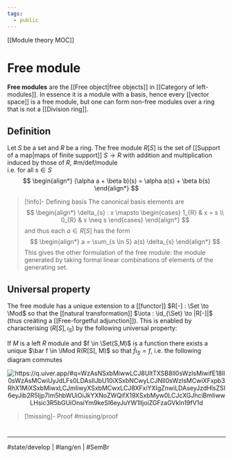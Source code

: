 ```yaml
---
tags:
  - public
---
```

[[Module theory MOC]] 
# Free module

**Free modules** are the [[Free object|free objects]] in [[Category of left-modules]].
In essence it is a module with a basis, hence every [[vector space]] is a free module, 
but one can form non-free modules over a ring that is not a [[Division ring]].

## Definition

Let $S$ be a set and $R$ be a ring.
The free module $R[S]$ is the set of [[Support of a map|maps of finite support]] $S \to R$ with addition and multiplication induced by those of $R$, #m/def/module  
i.e. for all $s \in S$
$$
\begin{align*}
(\alpha a + \beta b)(s) = \alpha a(s) + \beta b(s)
\end{align*}
$$

> [!info]- Defining basis
> The canonical basis elements are
> $$
> \begin{align*}
> \delta_{s} : x \mapsto \begin{cases}
> 1_{R} & x = s \\
> 0_{R} & x \neq s
> \end{cases}
> \end{align*}
> $$
> and thus each $a \in R[S]$ has the form
> $$
> \begin{align*}
> a = \sum_{s \in S} a(s) \delta_{s}
> \end{align*}
> $$
> This gives the other formulation of the free module:
> the module generated by taking formal linear combinations of elements of the generating set.

## Universal property

The free module has a unique extension to a [[functor]] $R[-] : \Set \to \Mod$ so that the [[natural transformation]] $\iota : \id_{\Set} \to |R[-]|$ (thus creäting a [[Free-forgetful adjunction]]).
This is enabled by characterising $(R[S], \iota_{S})$ by the following universal property:

If $M$ is a left $R$ module and $f \in \Set(S,M)$ is a function 
there exists a unique $\bar f \in \lMod R(R[S], M)$ so that $\bar f \iota_{S} = f$,
i.e. the following diagram commutes

<p align="center"><img align="center" src="https://i.upmath.me/svg/%0A%5Cusetikzlibrary%7Bcalc%7D%0A%5Cusetikzlibrary%7Bdecorations.pathmorphing%7D%0A%5Ctikzset%7Bcurve%2F.style%3D%7Bsettings%3D%7B%231%7D%2Cto%20path%3D%7B(%5Ctikztostart)%0A%20%20%20%20..%20controls%20(%24(%5Ctikztostart)!%5Cpv%7Bpos%7D!(%5Ctikztotarget)!%5Cpv%7Bheight%7D!270%3A(%5Ctikztotarget)%24)%0A%20%20%20%20and%20(%24(%5Ctikztostart)!1-%5Cpv%7Bpos%7D!(%5Ctikztotarget)!%5Cpv%7Bheight%7D!270%3A(%5Ctikztotarget)%24)%0A%20%20%20%20..%20(%5Ctikztotarget)%5Ctikztonodes%7D%7D%2C%0A%20%20%20%20settings%2F.code%3D%7B%5Ctikzset%7Bquiver%2F.cd%2C%231%7D%0A%20%20%20%20%20%20%20%20%5Cdef%5Cpv%23%231%7B%5Cpgfkeysvalueof%7B%2Ftikz%2Fquiver%2F%23%231%7D%7D%7D%2C%0A%20%20%20%20quiver%2F.cd%2Cpos%2F.initial%3D0.35%2Cheight%2F.initial%3D0%7D%0A%5Ctikzset%7Btail%20reversed%2F.code%3D%7B%5Cpgfsetarrowsstart%7Btikzcd%20to%7D%7D%7D%0A%5Ctikzset%7B2tail%2F.code%3D%7B%5Cpgfsetarrowsstart%7BImplies%5Breversed%5D%7D%7D%7D%0A%5Ctikzset%7B2tail%20reversed%2F.code%3D%7B%5Cpgfsetarrowsstart%7BImplies%7D%7D%7D%0A%5Ctikzset%7Bno%20body%2F.style%3D%7B%2Ftikz%2Fdash%20pattern%3Don%200%20off%201mm%7D%7D%0A%25%20https%3A%2F%2Fq.uiver.app%2F%23q%3DWzAsNSxbMiwwLCJ8UltTXSB8Il0sWzIsMiwifE18Il0sWzAsMCwiUyJdLFs0LDAsIlJbU10iXSxbNCwyLCJNIl0sWzIsMCwiXFxpb3RhX1MiXSxbMiwxLCJmIiwyXSxbMCwxLCJ8XFxiYXIgZnwiLDAseyJzdHlsZSI6eyJib2R5Ijp7Im5hbWUiOiJkYXNoZWQifX19XSxbMyw0LCJcXGJhciBmIiwwLHsic3R5bGUiOnsiYm9keSI6eyJuYW1lIjoiZGFzaGVkIn19fV1d%0A%5Cbegin%7Btikzcd%7D%5Bampersand%20replacement%3D%5C%26%5D%0A%09S%20%5C%26%5C%26%20%7B%7CR%5BS%5D%20%7C%7D%20%5C%26%5C%26%20%7BR%5BS%5D%7D%20%5C%5C%0A%09%5C%5C%0A%09%5C%26%5C%26%20%7B%7CM%7C%7D%20%5C%26%5C%26%20M%0A%09%5Carrow%5B%22%7B%5Ciota_S%7D%22%2C%20from%3D1-1%2C%20to%3D1-3%5D%0A%09%5Carrow%5B%22f%22'%2C%20from%3D1-1%2C%20to%3D3-3%5D%0A%09%5Carrow%5B%22%7B%7C%5Cbar%20f%7C%7D%22%2C%20dashed%2C%20from%3D1-3%2C%20to%3D3-3%5D%0A%09%5Carrow%5B%22%7B%5Cbar%20f%7D%22%2C%20dashed%2C%20from%3D1-5%2C%20to%3D3-5%5D%0A%5Cend%7Btikzcd%7D%0A#invert" alt="https://q.uiver.app/#q=WzAsNSxbMiwwLCJ8UltTXSB8Il0sWzIsMiwifE18Il0sWzAsMCwiUyJdLFs0LDAsIlJbU10iXSxbNCwyLCJNIl0sWzIsMCwiXFxpb3RhX1MiXSxbMiwxLCJmIiwyXSxbMCwxLCJ8XFxiYXIgZnwiLDAseyJzdHlsZSI6eyJib2R5Ijp7Im5hbWUiOiJkYXNoZWQifX19XSxbMyw0LCJcXGJhciBmIiwwLHsic3R5bGUiOnsiYm9keSI6eyJuYW1lIjoiZGFzaGVkIn19fV1d" /></p>

> [!missing]- Proof
> #missing/proof

#
---
#state/develop | #lang/en | #SemBr
